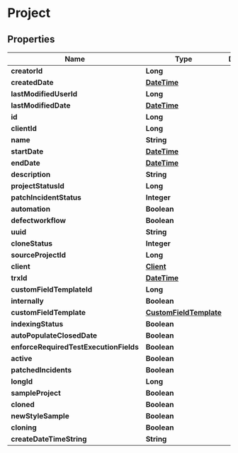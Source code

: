 
# Project

## Properties
Name | Type | Description | Notes
------------ | ------------- | ------------- | -------------
**creatorId** | **Long** |  |  [optional]
**createdDate** | [**DateTime**](DateTime.md) |  |  [optional]
**lastModifiedUserId** | **Long** |  |  [optional]
**lastModifiedDate** | [**DateTime**](DateTime.md) |  |  [optional]
**id** | **Long** |  |  [optional]
**clientId** | **Long** |  |  [optional]
**name** | **String** |  |  [optional]
**startDate** | [**DateTime**](DateTime.md) |  |  [optional]
**endDate** | [**DateTime**](DateTime.md) |  |  [optional]
**description** | **String** |  |  [optional]
**projectStatusId** | **Long** |  |  [optional]
**patchIncidentStatus** | **Integer** |  |  [optional]
**automation** | **Boolean** |  |  [optional]
**defectworkflow** | **Boolean** |  |  [optional]
**uuid** | **String** |  |  [optional]
**cloneStatus** | **Integer** |  |  [optional]
**sourceProjectId** | **Long** |  |  [optional]
**client** | [**Client**](Client.md) |  |  [optional]
**trxId** | [**DateTime**](DateTime.md) |  |  [optional]
**customFieldTemplateId** | **Long** |  |  [optional]
**internally** | **Boolean** |  |  [optional]
**customFieldTemplate** | [**CustomFieldTemplate**](CustomFieldTemplate.md) |  |  [optional]
**indexingStatus** | **Boolean** |  |  [optional]
**autoPopulateClosedDate** | **Boolean** |  |  [optional]
**enforceRequiredTestExecutionFields** | **Boolean** |  |  [optional]
**active** | **Boolean** |  |  [optional]
**patchedIncidents** | **Boolean** |  |  [optional]
**longId** | **Long** |  |  [optional]
**sampleProject** | **Boolean** |  |  [optional]
**cloned** | **Boolean** |  |  [optional]
**newStyleSample** | **Boolean** |  |  [optional]
**cloning** | **Boolean** |  |  [optional]
**createDateTimeString** | **String** |  |  [optional]



